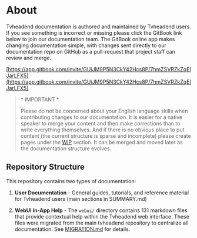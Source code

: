 # About

Tvheadend documentation is authored and maintained by Tvheadend users. If you see something is incorrect or missing please click the GitBook link below to join our documentation team. The GitBook online app makes changing documentation simple, with changes sent directly to our documentation repo on GitHub as a pull-request that project staff can review and merge.

[https://app.gitbook.com/invite/GUiJM9P5N3CkY42Hcs8P/7hmZSVRZkZqEIJarLFX5](https://app.gitbook.com/invite/GUiJM9P5N3CkY42Hcs8P/7hmZSVRZkZqEIJarLFX5)

> \* IMPORTANT \*
>
> Please do not be concerned about your English language skills when contributing changes to our documentation. It is easier for a native speaker to merge your content and then make corrections than to write everything themselves. And if there is no obvious place to put content (the current structure is sparse and incomplete) please create pages under the [WIP](broken-reference) section. It can be merged and moved later as the documentation structure evolves.

## Repository Structure

This repository contains two types of documentation:

1. **User Documentation** - General guides, tutorials, and reference material for Tvheadend users (main sections in SUMMARY.md)

2. **WebUI In-App Help** - The `webui/` directory contains 131 markdown files that provide contextual help within the Tvheadend web interface. These files were migrated from the main tvheadend repository to centralize all documentation. See [MIGRATION.md](MIGRATION.md) for details.
